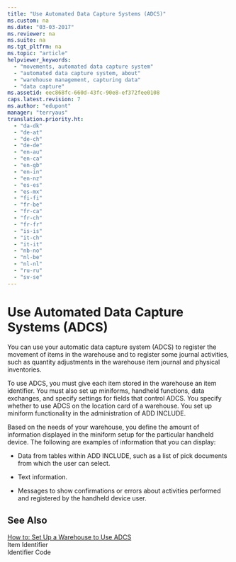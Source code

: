 ```yaml
---
title: "Use Automated Data Capture Systems (ADCS)"
ms.custom: na
ms.date: "03-03-2017"
ms.reviewer: na
ms.suite: na
ms.tgt_pltfrm: na
ms.topic: "article"
helpviewer_keywords: 
  - "movements, automated data capture system"
  - "automated data capture system, about"
  - "warehouse management, capturing data"
  - "data capture"
ms.assetid: eec868fc-660d-43fc-90e8-ef372fee0108
caps.latest.revision: 7
ms.author: "edupont"
manager: "terryaus"
translation.priority.ht: 
  - "da-dk"
  - "de-at"
  - "de-ch"
  - "de-de"
  - "en-au"
  - "en-ca"
  - "en-gb"
  - "en-in"
  - "en-nz"
  - "es-es"
  - "es-mx"
  - "fi-fi"
  - "fr-be"
  - "fr-ca"
  - "fr-ch"
  - "fr-fr"
  - "is-is"
  - "it-ch"
  - "it-it"
  - "nb-no"
  - "nl-be"
  - "nl-nl"
  - "ru-ru"
  - "sv-se"
---
```

# Use Automated Data Capture Systems (ADCS)
You can use your automatic data capture system \(ADCS\) to register the movement of items in the warehouse and to register some journal activities, such as quantity adjustments in the warehouse item journal and physical inventories.  
  
 To use ADCS, you must give each item stored in the warehouse an item identifier. You must also set up miniforms, handheld functions, data exchanges, and specify settings for fields that control ADCS. You specify whether to use ADCS on the location card of a warehouse. You set up miniform functionality in the administration of ADD INCLUDE<!--[!INCLUDE[navnow](../ApplicationDesign/includes/navnow_md.md)]-->.  
  
 Based on the needs of your warehouse, you define the amount of information displayed in the miniform setup for the particular handheld device. The following are examples of information that you can display:  
  
-   Data from tables within ADD INCLUDE<!--[!INCLUDE[navnow](../ApplicationDesign/includes/navnow_md.md)]-->, such as a list of pick documents from which the user can select.  
  
-   Text information.  
  
-   Messages to show confirmations or errors about activities performed and registered by the handheld device user.  
  
## See Also  
 [How to: Set Up a Warehouse to Use ADCS](../WarehouseActivities/how-to-set-up-a-warehouse-to-use-adcs.md)   
 Item Identifier   
 Identifier Code